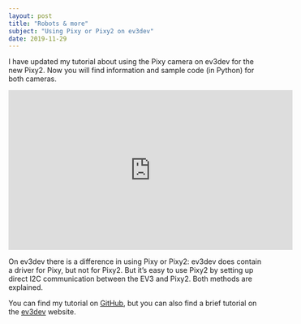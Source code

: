 ```yaml
---
layout: post
title: "Robots & more"
subject: "Using Pixy or Pixy2 on ev3dev"
date: 2019-11-29
---
```


I have updated my tutorial about using the Pixy camera on ev3dev for the new
Pixy2. Now you will find information and sample code (in Python) for both
cameras.

<iframe width="560" height="315"  src="https://www.youtube.com/embed/iy7fy2fAHsc" frameborder="0" allowfullscreen></iframe>

On ev3dev there is a difference in using Pixy or Pixy2: ev3dev does contain
a driver for Pixy, but not for Pixy2. But it’s easy to use Pixy2 by setting
up direct I2C communication between the EV3 and Pixy2. Both methods are
explained.

You can find my tutorial on <a href="https://github.com/KWSmit/Pixy_ev3dev" target="_blank">GitHub</a>, but you can also find a brief tutorial
on the <a href="https://www.ev3dev.org/docs/tutorials/using-pixy-camera/" target="_blank">ev3dev</a> website.

